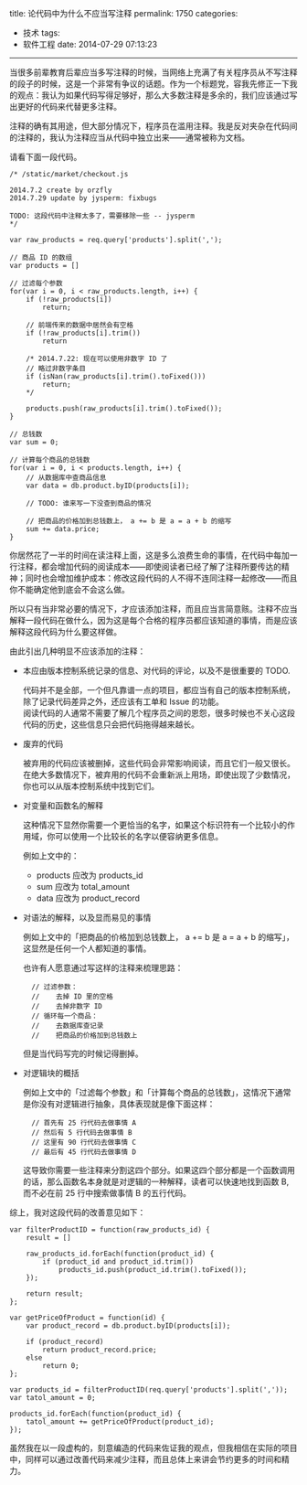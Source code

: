 title: 论代码中为什么不应当写注释
permalink: 1750
categories:
  - 技术
tags:
  - 软件工程
date: 2014-07-29 07:13:23
---
当很多前辈教育后辈应当多写注释的时候，当网络上充满了有关程序员从不写注释的段子的时候，这是一个非常有争议的话题。作为一个标题党，容我先修正一下我的观点：我认为如果代码写得足够好，那么大多数注释是多余的，我们应该通过写出更好的代码来代替更多注释。

注释的确有其用途，但大部分情况下，程序员在滥用注释。我是反对夹杂在代码间的注释的，我认为注释应当从代码中独立出来——通常被称为文档。

请看下面一段代码。

    /* /static/market/checkout.js

    2014.7.2 create by orzfly
    2014.7.29 update by jysperm: fixbugs

    TODO: 这段代码中注释太多了，需要移除一些 -- jysperm
    */

    var raw_products = req.query['products'].split(',');

    // 商品 ID 的数组
    var products = []

    // 过滤每个参数
    for(var i = 0, i < raw_products.length, i++) {
        if (!raw_products[i])
            return;

        // 前端传来的数据中居然会有空格
        if (!raw_products[i].trim())
            return

        /* 2014.7.22: 现在可以使用非数字 ID 了
        // 略过非数字条目
        if (isNan(raw_products[i].trim().toFixed()))
            return;
        */

        products.push(raw_products[i].trim().toFixed());
    }

    // 总钱数
    var sum = 0;

    // 计算每个商品的总钱数
    for(var i = 0, i < products.length, i++) {
        // 从数据库中查商品信息
        var data = db.product.byID(products[i]);

        // TODO: 谁来写一下没查到商品的情况

        // 把商品的价格加到总钱数上， a += b 是 a = a + b 的缩写
        sum += data.price;
    }

你居然花了一半的时间在读注释上面，这是多么浪费生命的事情，在代码中每加一行注释，都会增加代码的阅读成本——即使阅读者已经了解了注释所要传达的精神；同时也会增加维护成本：修改这段代码的人不得不连同注释一起修改——而且你不能确定他到底会不会这么做。

所以只有当非常必要的情况下，才应该添加注释，而且应当言简意赅。注释不应当解释一段代码在做什么，因为这是每个合格的程序员都应该知道的事情，而是应该解释这段代码为什么要这样做。

由此引出几种明显不应该添加的注释：

* 本应由版本控制系统记录的信息、对代码的评论，以及不是很重要的 TODO.

    代码并不是全部，一个但凡靠谱一点的项目，都应当有自己的版本控制系统，除了记录代码差异之外，还应该有工单和 Issue 的功能。  
    阅读代码的人通常不需要了解几个程序员之间的恩怨，很多时候也不关心这段代码的历史，这些信息只会把代码拖得越来越长。

* 废弃的代码

    被弃用的代码应该被删掉，这些代码会非常影响阅读，而且它们一般又很长。  
    在绝大多数情况下，被弃用的代码不会重新派上用场，即使出现了少数情况，你也可以从版本控制系统中找到它们。

* 对变量和函数名的解释

    这种情况下显然你需要一个更恰当的名字，如果这个标识符有一个比较小的作用域，你可以使用一个比较长的名字以便容纳更多信息。  

    例如上文中的：

    * products 应改为 products_id
    * sum 应改为 total_amount
    * data 应改为 product_record

* 对语法的解释，以及显而易见的事情

    例如上文中的「把商品的价格加到总钱数上， a += b 是 a = a + b 的缩写」，这显然是任何一个人都知道的事情。

    也许有人愿意通过写这样的注释来梳理思路：

        // 过滤参数：
        //    去掉 ID 里的空格
        //    去掉非数字 ID
        // 循环每一个商品：
        //    去数据库查记录
        //    把商品的价格加到总钱数上

    但是当代码写完的时候记得删掉。

* 对逻辑块的概括

    例如上文中的「过滤每个参数」和「计算每个商品的总钱数」，这情况下通常是你没有对逻辑进行抽象，具体表现就是像下面这样：

        // 首先有 25 行代码去做事情 A
        // 然后有 5 行代码去做事情 B
        // 这里有 90 行代码去做事情 C
        // 最后有 45 行代码去做事情 D

    这导致你需要一些注释来分割这四个部分。如果这四个部分都是一个函数调用的话，那么函数名本身就是对逻辑的一种解释，读者可以快速地找到函数 B, 而不必在前 25 行中搜索做事情 B 的五行代码。

综上，我对这段代码的改善意见如下：

    var filterProductID = function(raw_products_id) {
        result = []

        raw_products_id.forEach(function(product_id) {
            if (product_id and product_id.trim())
                products_id.push(product_id.trim().toFixed());
        });

        return result;
    };

    var getPriceOfProduct = function(id) {
        var product_record = db.product.byID(products[i]);

        if (product_record)
            return product_record.price;
        else
            return 0;
    };

    var products_id = filterProductID(req.query['products'].split(','));
    var tatol_amount = 0;

    products_id.forEach(function(product_id) {
        tatol_amount += getPriceOfProduct(product_id);
    });

虽然我在以一段虚构的，刻意编造的代码来佐证我的观点，但我相信在实际的项目中，同样可以通过改善代码来减少注释，而且总体上来讲会节约更多的时间和精力。
